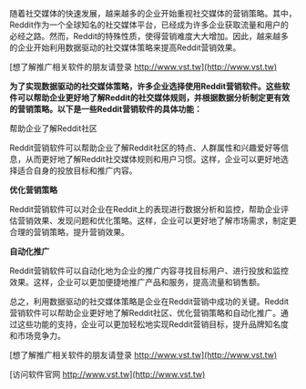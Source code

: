 随着社交媒体的快速发展，越来越多的企业开始重视社交媒体的营销策略。其中，Reddit作为一个全球知名的社交媒体平台，已经成为许多企业获取流量和用户的必经之路。然而，Reddit的特殊性质，使得营销难度大大增加。因此，越来越多的企业开始利用数据驱动的社交媒体策略来提高Reddit营销效果。

[想了解推广相关软件的朋友请登录 http://www.vst.tw](http://www.vst.tw)

**为了实现数据驱动的社交媒体策略，许多企业选择使用Reddit营销软件。这些软件可以帮助企业更好地了解Reddit的社交媒体规则，并根据数据分析制定更有效的营销策略。以下是一些Reddit营销软件的具体功能：**

帮助企业了解Reddit社区

Reddit营销软件可以帮助企业了解Reddit社区的特点、人群属性和兴趣爱好等信息，从而更好地了解Reddit社交媒体规则和用户习惯。这样，企业可以更好地选择适合自身的投放目标和推广内容。

**优化营销策略**

Reddit营销软件可以对企业在Reddit上的表现进行数据分析和监控，帮助企业评估营销效果、发现问题和优化策略。这样，企业可以更好地了解市场需求，制定更合理的营销策略，提升营销效果。

**自动化推广**

Reddit营销软件可以自动化地为企业的推广内容寻找目标用户、进行投放和监控效果。这样，企业可以更加便捷地推广产品和服务，提高流量和销售额。

总之，利用数据驱动的社交媒体策略是企业在Reddit营销中成功的关键。Reddit营销软件可以帮助企业更好地了解Reddit社区、优化营销策略和自动化推广。通过这些功能的支持，企业可以更加轻松地实现Reddit营销目标，提升品牌知名度和市场竞争力。

[想了解推广相关软件的朋友请登录 http://www.vst.tw](http://www.vst.tw)


[访问软件官网 http://www.vst.tw](http://www.vst.tw)
